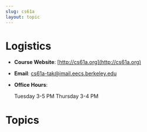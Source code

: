 ```yaml
---
slug: cs61a
layout: topic
---
```


# Logistics

* **Course Website**: [http://cs61a.org](http://cs61a.org)
* **Email**: [cs61a-tak@imail.eecs.berkeley.edu](mailto:cs61a-tak@imail.eecs.berkeley.edu)
* **Office Hours**: 

  Tuesday 3-5 PM
  Thursday 3-4 PM

# Topics